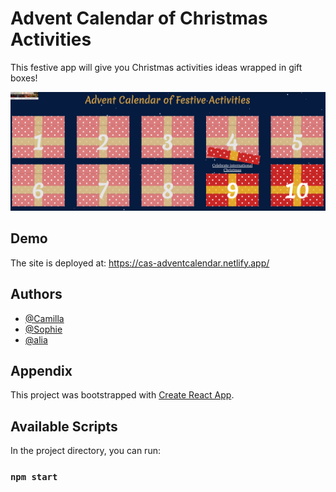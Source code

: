 # Advent Calendar of Christmas Activities

This festive app will give you Christmas activities ideas wrapped in gift boxes!

<img src="App_screenshot.png" alt="Screenshot of advent calendar app">

## Demo

The site is deployed at: https://cas-adventcalendar.netlify.app/

## Authors

- [@Camilla](https://github.com/sea-breezy)
- [@Sophie](https://github.com/sea-breezy)
- [@alia](https://github.com/aliafarhana88)

## Appendix

This project was bootstrapped with [Create React App](https://github.com/facebook/create-react-app).

## Available Scripts

In the project directory, you can run:

### `npm start`
